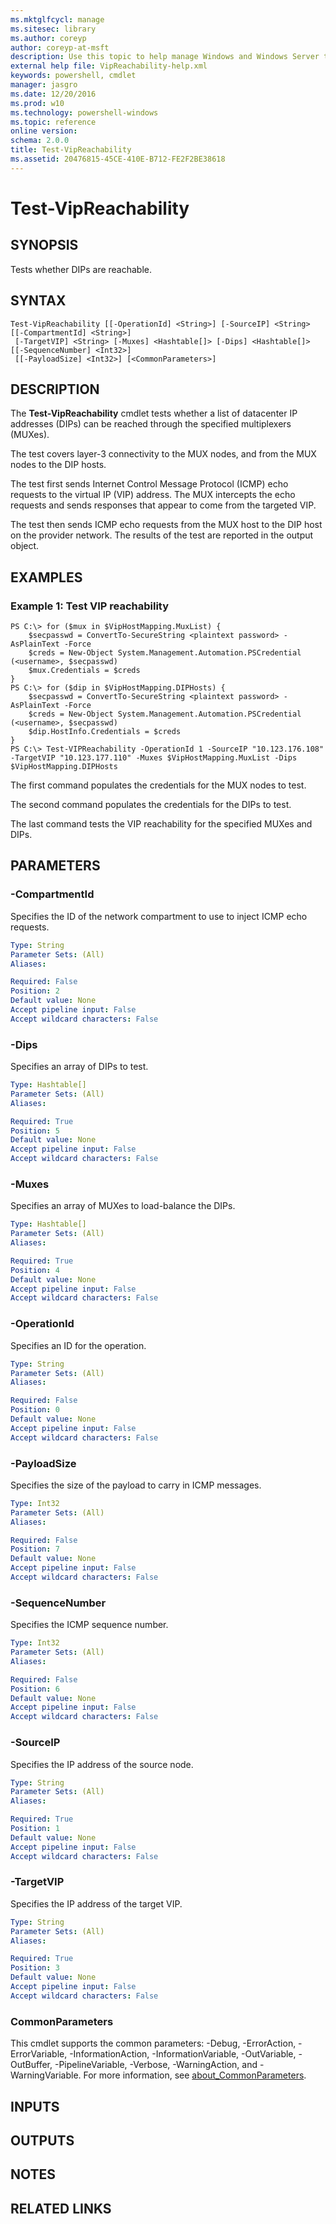 ```yaml
---
ms.mktglfcycl: manage
ms.sitesec: library
ms.author: coreyp
author: coreyp-at-msft
description: Use this topic to help manage Windows and Windows Server technologies with Windows PowerShell.
external help file: VipReachability-help.xml
keywords: powershell, cmdlet
manager: jasgro
ms.date: 12/20/2016
ms.prod: w10
ms.technology: powershell-windows
ms.topic: reference
online version: 
schema: 2.0.0
title: Test-VipReachability
ms.assetid: 20476815-45CE-410E-B712-FE2F2BE38618
---
```


# Test-VipReachability

## SYNOPSIS
Tests whether DIPs are reachable.

## SYNTAX

```
Test-VipReachability [[-OperationId] <String>] [-SourceIP] <String> [[-CompartmentId] <String>]
 [-TargetVIP] <String> [-Muxes] <Hashtable[]> [-Dips] <Hashtable[]> [[-SequenceNumber] <Int32>]
 [[-PayloadSize] <Int32>] [<CommonParameters>]
```

## DESCRIPTION
The **Test-VipReachability** cmdlet tests whether a list of datacenter IP addresses (DIPs) can be reached through the specified multiplexers (MUXes).

The test covers layer-3 connectivity to the MUX nodes, and from the MUX nodes to the DIP hosts.

The test first sends Internet Control Message Protocol (ICMP) echo requests to the virtual IP (VIP) address.
The MUX intercepts the echo requests and sends responses that appear to come from the targeted VIP.

The test then sends ICMP echo requests from the MUX host to the DIP host on the provider network.
The results of the test are reported in the output object.

## EXAMPLES

### Example 1: Test VIP reachability
```
PS C:\> for ($mux in $VipHostMapping.MuxList) {
    $secpasswd = ConvertTo-SecureString <plaintext password> -AsPlainText -Force
    $creds = New-Object System.Management.Automation.PSCredential (<username>, $secpasswd)
    $mux.Credentials = $creds
}
PS C:\> for ($dip in $VipHostMapping.DIPHosts) {
    $secpasswd = ConvertTo-SecureString <plaintext password> -AsPlainText -Force
    $creds = New-Object System.Management.Automation.PSCredential (<username>, $secpasswd)
    $dip.HostInfo.Credentials = $creds
}
PS C:\> Test-VIPReachability -OperationId 1 -SourceIP "10.123.176.108" -TargetVIP "10.123.177.110" -Muxes $VipHostMapping.MuxList -Dips $VipHostMapping.DIPHosts
```

The first command populates the credentials for the MUX nodes to test.

The second command populates the credentials for the DIPs to test.

The last command tests the VIP reachability for the specified MUXes and DIPs.

## PARAMETERS

### -CompartmentId
Specifies the ID of the network compartment to use to inject ICMP echo requests.

```yaml
Type: String
Parameter Sets: (All)
Aliases: 

Required: False
Position: 2
Default value: None
Accept pipeline input: False
Accept wildcard characters: False
```

### -Dips
Specifies an array of DIPs to test.

```yaml
Type: Hashtable[]
Parameter Sets: (All)
Aliases: 

Required: True
Position: 5
Default value: None
Accept pipeline input: False
Accept wildcard characters: False
```

### -Muxes
Specifies an array of MUXes to load-balance the DIPs.

```yaml
Type: Hashtable[]
Parameter Sets: (All)
Aliases: 

Required: True
Position: 4
Default value: None
Accept pipeline input: False
Accept wildcard characters: False
```

### -OperationId
Specifies an ID for the operation.

```yaml
Type: String
Parameter Sets: (All)
Aliases: 

Required: False
Position: 0
Default value: None
Accept pipeline input: False
Accept wildcard characters: False
```

### -PayloadSize
Specifies the size of the payload to carry in ICMP messages.

```yaml
Type: Int32
Parameter Sets: (All)
Aliases: 

Required: False
Position: 7
Default value: None
Accept pipeline input: False
Accept wildcard characters: False
```

### -SequenceNumber
Specifies the ICMP sequence number.

```yaml
Type: Int32
Parameter Sets: (All)
Aliases: 

Required: False
Position: 6
Default value: None
Accept pipeline input: False
Accept wildcard characters: False
```

### -SourceIP
Specifies the IP address of the source node.

```yaml
Type: String
Parameter Sets: (All)
Aliases: 

Required: True
Position: 1
Default value: None
Accept pipeline input: False
Accept wildcard characters: False
```

### -TargetVIP
Specifies the IP address of the target VIP.

```yaml
Type: String
Parameter Sets: (All)
Aliases: 

Required: True
Position: 3
Default value: None
Accept pipeline input: False
Accept wildcard characters: False
```

### CommonParameters
This cmdlet supports the common parameters: -Debug, -ErrorAction, -ErrorVariable, -InformationAction, -InformationVariable, -OutVariable, -OutBuffer, -PipelineVariable, -Verbose, -WarningAction, and -WarningVariable. For more information, see [about_CommonParameters](http://go.microsoft.com/fwlink/?LinkID=113216).

## INPUTS

## OUTPUTS

## NOTES

## RELATED LINKS

